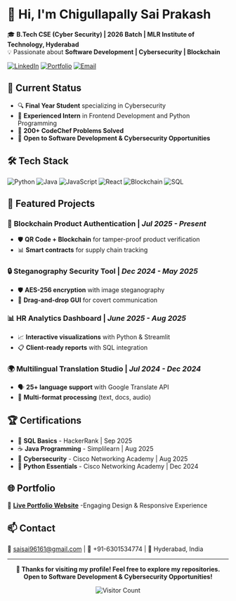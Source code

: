 # 👋 Hi, I'm Chigullapally Sai Prakash

🎓 **B.Tech CSE (Cyber Security) | 2026 Batch | MLR Institute of Technology, Hyderabad**  
💡 Passionate about **Software Development | Cybersecurity | Blockchain**

[![LinkedIn](https://img.shields.io/badge/LinkedIn-0077B5?style=for-the-badge&logo=linkedin&logoColor=white)](https://www.linkedin.com/in/chigullapally-sai-prakash-99b511277)
[![Portfolio](https://img.shields.io/badge/Portfolio-FF5722?style=for-the-badge&logo=todoist&logoColor=white)](https://portfolio-website-git-main-chigullapally-sai-prakashs-projects.vercel.app/)
[![Email](https://img.shields.io/badge/Gmail-D14836?style=for-the-badge&logo=gmail&logoColor=white)](mailto:saisai96161@gmail.com)

## 🚀 Current Status
- 🔍 **Final Year Student**  specializing in Cybersecurity
- 💼 **Experienced Intern** in Frontend Development and Python Programming
- 🌟 **200+ CodeChef Problems Solved**
- 🎯 **Open to Software Development & Cybersecurity Opportunities**

## 🛠️ Tech Stack

![Python](https://img.shields.io/badge/Python-3776AB?style=flat&logo=python&logoColor=white)
![Java](https://img.shields.io/badge/Java-ED8B00?style=flat&logo=java&logoColor=white)
![JavaScript](https://img.shields.io/badge/JavaScript-F7DF1E?style=flat&logo=javascript&logoColor=black)
![React](https://img.shields.io/badge/React-20232A?style=flat&logo=react&logoColor=61DAFB)
![Blockchain](https://img.shields.io/badge/Blockchain-121D33?style=flat&logo=blockchain&logoColor=white)
![SQL](https://img.shields.io/badge/SQL-4479A1?style=flat&logo=mysql&logoColor=white)

## 🚀 Featured Projects

### 🔗 **Blockchain Product Authentication** | *Jul 2025 - Present*
- 🛡️ **QR Code + Blockchain** for tamper-proof product verification
- 📊 **Smart contracts** for supply chain tracking

### 🔒 **Steganography Security Tool** | *Dec 2024 - May 2025*
- 🛡️ **AES-256 encryption** with image steganography
- 🎨 **Drag-and-drop GUI** for covert communication

### 📊 **HR Analytics Dashboard** | *June 2025 - Aug 2025*
- 📈 **Interactive visualizations** with Python & Streamlit
- 📋 **Client-ready reports** with SQL integration

### 🌍 **Multilingual Translation Studio** | *Jul 2024 - Dec 2024*
- 🗣️ **25+ language support** with Google Translate API
- 📄 **Multi-format processing** (text, docs, audio)

## 🏆 Certifications
- 🥇 **SQL Basics** - HackerRank | Sep 2025
- ☕ **Java Programming** - Simplilearn | Aug 2025
- 🔐 **Cybersecurity** - Cisco Networking Academy | Aug 2025
- 🐍 **Python Essentials** - Cisco Networking Academy | Dec 2024


</div>

## 🌐 Portfolio
🎨 **[Live Portfolio Website](https://portfolio-website-git-main-chigullapally-sai-prakashs-projects.vercel.app/)** -Engaging Design & Responsive Experience

## 📫 Contact
📧 [saisai96161@gmail.com](mailto:saisai96161@gmail.com) | 📱 +91-6301534774 | 📍 Hyderabad, India

---
<div align="center">

**🌟  Thanks for visiting my profile! Feel free to explore my repositories. Open to Software Development & Cybersecurity Opportunities!**

![Visitor Count](https://profile-counter.glitch.me/Saiprakassh/count.svg)

</div>
